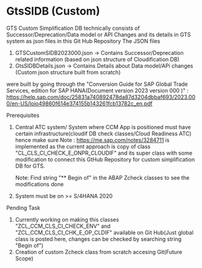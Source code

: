# GtsSIDB (Custom)
GTS Custom Simplification DB technically consists of Successor/Deprecation/Data model or API Changes and its details in GTS system as json files in this Git Hub Repository
The JSON files 
1. GTSCustomSIDB2023000.json -> Contains Successor/Deprecation related information (based on json structure of Cloudification DB)
2. GtsSIDBDetails.json -> Contains Details about Data model/APi changes (Custom json structure built from scratch)

were built by going through the "Conversion Guide for SAP Global Trade Services, edition for SAP HANA(Document version 2023 version 000 )" :
https://help.sap.com/doc/25831a740892478da87d3204dbbaf693/2023.000/en-US/loio49860f614e374155b143261fcb13782c_en.pdf

Prerequisites
1. Central ATC system/ System where CCM App is positioned must have certain infrastructure(cloudif DB check classes/Cloud 
   Readiness ATC) hence make sure Note : https://me.sap.com/notes/3284711 is implemented as the current approach is copy of 
   class "CL_CLS_CI_CHECK_E_ONPR_CLOUDIF" and its super class with some modification to connect this GtHub Repository for custom 
   simplification DB for GTS.
   
   Note: Find string "** Begin of" in the ABAP Zcheck classes to see the modifications done
2. System must be on >= S/4HANA 2020

Pending Task
1. Currently working on making this classes "ZCL_CCM_CLS_CI_CHECK_ENV" and "ZCL_CCM_CLS_CI_CHK_E_OP_CLDIF" available on Git Hub(Just global class is posted here, changes can be checked by searching string "Begin of")
2. Creation of custom Zcheck class from scratch accesing Git(Future Scope)

   



